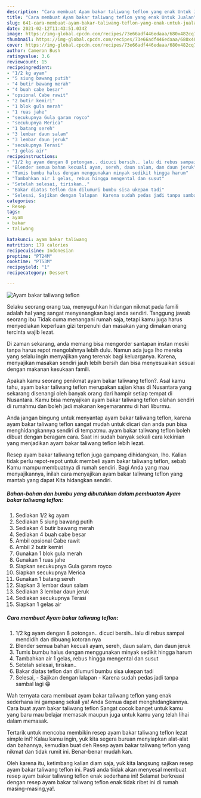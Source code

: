 ```yaml
---
description: "Cara membuat Ayam bakar taliwang teflon yang enak Untuk Jualan"
title: "Cara membuat Ayam bakar taliwang teflon yang enak Untuk Jualan"
slug: 641-cara-membuat-ayam-bakar-taliwang-teflon-yang-enak-untuk-jualan
date: 2021-02-12T11:43:51.034Z
image: https://img-global.cpcdn.com/recipes/73e66adf446edaaa/680x482cq70/ayam-bakar-taliwang-teflon-foto-resep-utama.jpg
thumbnail: https://img-global.cpcdn.com/recipes/73e66adf446edaaa/680x482cq70/ayam-bakar-taliwang-teflon-foto-resep-utama.jpg
cover: https://img-global.cpcdn.com/recipes/73e66adf446edaaa/680x482cq70/ayam-bakar-taliwang-teflon-foto-resep-utama.jpg
author: Cameron Bush
ratingvalue: 3.6
reviewcount: 15
recipeingredient:
- "1/2 kg ayam"
- "5 siung bawang putih"
- "4 butir bawang merah"
- "4 buah cabe besar"
- "opsional Cabe rawit"
- "2 butir kemiri"
- "1 blok gula merah"
- "1 ruas jahe"
- "secukupnya Gula garam royco"
- "secukupnya Merica"
- "1 batang sereh"
- "3 lembar daun salam"
- "3 lembar daun jeruk"
- "secukupnya Terasi"
- "1 gelas air"
recipeinstructions:
- "1/2 kg ayam dengan 8 potongan.. dicuci bersih.. lalu di rebus sampai mendidih dan dibuang kotoran nya"
- "Blender semua bahan kecuali ayam, sereh, daun salam, dan daun jeruk"
- "Tumis bumbu halus dengan menggunakan minyak sedikit hingga harum"
- "Tambahkan air 1 gelas, rebus hingga mengental dan susut"
- "Setelah selesai, tiriskan.."
- "Bakar diatas teflon dan dilumuri bumbu sisa ukepan tadi"
- "Selesai, Sajikan dengan lalapan  Karena sudah pedas jadi tanpa sambal lagi 😁"
categories:
- Resep
tags:
- ayam
- bakar
- taliwang

katakunci: ayam bakar taliwang 
nutrition: 179 calories
recipecuisine: Indonesian
preptime: "PT24M"
cooktime: "PT53M"
recipeyield: "1"
recipecategory: Dessert

---
```



![Ayam bakar taliwang teflon](https://img-global.cpcdn.com/recipes/73e66adf446edaaa/680x482cq70/ayam-bakar-taliwang-teflon-foto-resep-utama.jpg)

Selaku seorang orang tua, menyuguhkan hidangan nikmat pada famili adalah hal yang sangat menyenangkan bagi anda sendiri. Tanggung jawab seorang ibu Tidak cuma menangani rumah saja, tetapi kamu juga harus menyediakan keperluan gizi terpenuhi dan masakan yang dimakan orang tercinta wajib lezat.

Di zaman  sekarang, anda memang bisa mengorder santapan instan meski tanpa harus repot mengolahnya lebih dulu. Namun ada juga lho mereka yang selalu ingin menyajikan yang terenak bagi keluarganya. Karena, menyajikan masakan sendiri jauh lebih bersih dan bisa menyesuaikan sesuai dengan makanan kesukaan famili. 



Apakah kamu seorang penikmat ayam bakar taliwang teflon?. Asal kamu tahu, ayam bakar taliwang teflon merupakan sajian khas di Nusantara yang sekarang disenangi oleh banyak orang dari hampir setiap tempat di Nusantara. Kamu bisa menyajikan ayam bakar taliwang teflon olahan sendiri di rumahmu dan boleh jadi makanan kegemaranmu di hari liburmu.

Anda jangan bingung untuk menyantap ayam bakar taliwang teflon, karena ayam bakar taliwang teflon sangat mudah untuk dicari dan anda pun bisa menghidangkannya sendiri di tempatmu. ayam bakar taliwang teflon boleh dibuat dengan beragam cara. Saat ini sudah banyak sekali cara kekinian yang menjadikan ayam bakar taliwang teflon lebih lezat.

Resep ayam bakar taliwang teflon juga gampang dihidangkan, lho. Kalian tidak perlu repot-repot untuk membeli ayam bakar taliwang teflon, sebab Kamu mampu membuatnya di rumah sendiri. Bagi Anda yang mau menyajikannya, inilah cara menyajikan ayam bakar taliwang teflon yang mantab yang dapat Kita hidangkan sendiri.

<!--inarticleads1-->

##### Bahan-bahan dan bumbu yang dibutuhkan dalam pembuatan Ayam bakar taliwang teflon:

1. Sediakan 1/2 kg ayam
1. Sediakan 5 siung bawang putih
1. Sediakan 4 butir bawang merah
1. Sediakan 4 buah cabe besar
1. Ambil opsional Cabe rawit
1. Ambil 2 butir kemiri
1. Gunakan 1 blok gula merah
1. Gunakan 1 ruas jahe
1. Siapkan secukupnya Gula garam royco
1. Siapkan secukupnya Merica
1. Gunakan 1 batang sereh
1. Siapkan 3 lembar daun salam
1. Sediakan 3 lembar daun jeruk
1. Sediakan secukupnya Terasi
1. Siapkan 1 gelas air




<!--inarticleads2-->

##### Cara membuat Ayam bakar taliwang teflon:

1. 1/2 kg ayam dengan 8 potongan.. dicuci bersih.. lalu di rebus sampai mendidih dan dibuang kotoran nya
1. Blender semua bahan kecuali ayam, sereh, daun salam, dan daun jeruk
1. Tumis bumbu halus dengan menggunakan minyak sedikit hingga harum
1. Tambahkan air 1 gelas, rebus hingga mengental dan susut
1. Setelah selesai, tiriskan..
1. Bakar diatas teflon dan dilumuri bumbu sisa ukepan tadi
1. Selesai, - Sajikan dengan lalapan  - Karena sudah pedas jadi tanpa sambal lagi 😁




Wah ternyata cara membuat ayam bakar taliwang teflon yang enak sederhana ini gampang sekali ya! Anda Semua dapat menghidangkannya. Cara buat ayam bakar taliwang teflon Sangat cocok banget untuk kamu yang baru mau belajar memasak maupun juga untuk kamu yang telah lihai dalam memasak.

Tertarik untuk mencoba membikin resep ayam bakar taliwang teflon lezat simple ini? Kalau kamu ingin, yuk kita segera buruan menyiapkan alat-alat dan bahannya, kemudian buat deh Resep ayam bakar taliwang teflon yang nikmat dan tidak rumit ini. Benar-benar mudah kan. 

Oleh karena itu, ketimbang kalian diam saja, yuk kita langsung sajikan resep ayam bakar taliwang teflon ini. Pasti anda tiidak akan menyesal membuat resep ayam bakar taliwang teflon enak sederhana ini! Selamat berkreasi dengan resep ayam bakar taliwang teflon enak tidak ribet ini di rumah masing-masing,ya!.

